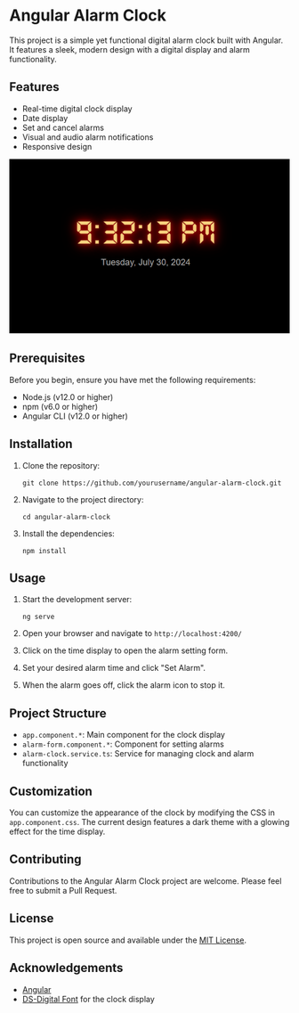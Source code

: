 # Angular Alarm Clock

This project is a simple yet functional digital alarm clock built with Angular. It features a sleek, modern design with a digital display and alarm functionality.

## Features

- Real-time digital clock display
- Date display
- Set and cancel alarms
- Visual and audio alarm notifications
- Responsive design


<p align="center">
  <img src="/img.png" alt="Description of Image">
</p>



## Prerequisites

Before you begin, ensure you have met the following requirements:

- Node.js (v12.0 or higher)
- npm (v6.0 or higher)
- Angular CLI (v12.0 or higher)

## Installation

1. Clone the repository:
   ```
   git clone https://github.com/yourusername/angular-alarm-clock.git
   ```

2. Navigate to the project directory:
   ```
   cd angular-alarm-clock
   ```

3. Install the dependencies:
   ```
   npm install
   ```

## Usage

1. Start the development server:
   ```
   ng serve
   ```

2. Open your browser and navigate to `http://localhost:4200/`

3. Click on the time display to open the alarm setting form.

4. Set your desired alarm time and click "Set Alarm".

5. When the alarm goes off, click the alarm icon to stop it.

## Project Structure

- `app.component.*`: Main component for the clock display
- `alarm-form.component.*`: Component for setting alarms
- `alarm-clock.service.ts`: Service for managing clock and alarm functionality

## Customization

You can customize the appearance of the clock by modifying the CSS in `app.component.css`. The current design features a dark theme with a glowing effect for the time display.

## Contributing

Contributions to the Angular Alarm Clock project are welcome. Please feel free to submit a Pull Request.

## License

This project is open source and available under the [MIT License](LICENSE).

## Acknowledgements

- [Angular](https://angular.io/)
- [DS-Digital Font](https://www.dafont.com/ds-digital.font) for the clock display
